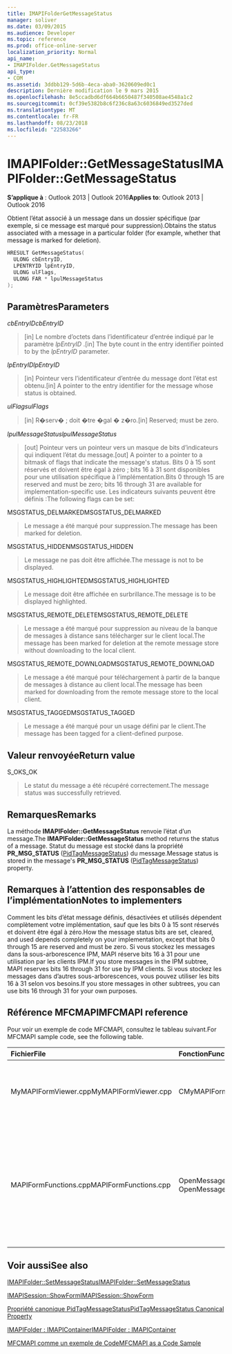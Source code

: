 ```yaml
---
title: IMAPIFolderGetMessageStatus
manager: soliver
ms.date: 03/09/2015
ms.audience: Developer
ms.topic: reference
ms.prod: office-online-server
localization_priority: Normal
api_name:
- IMAPIFolder.GetMessageStatus
api_type:
- COM
ms.assetid: 3ddbb129-5d6b-4eca-aba0-3620609ed0c1
description: Dernière modification le 9 mars 2015
ms.openlocfilehash: 8e5ccadbd6df664b6650487f340508ae4548a1c2
ms.sourcegitcommit: 0cf39e5382b8c6f236c8a63c6036849ed3527ded
ms.translationtype: MT
ms.contentlocale: fr-FR
ms.lasthandoff: 08/23/2018
ms.locfileid: "22583266"
---
```

# <a name="imapifoldergetmessagestatus"></a><span data-ttu-id="78211-103">IMAPIFolder::GetMessageStatus</span><span class="sxs-lookup"><span data-stu-id="78211-103">IMAPIFolder::GetMessageStatus</span></span>

  
  
<span data-ttu-id="78211-104">**S’applique à** : Outlook 2013 | Outlook 2016</span><span class="sxs-lookup"><span data-stu-id="78211-104">**Applies to**: Outlook 2013 | Outlook 2016</span></span> 
  
<span data-ttu-id="78211-105">Obtient l’état associé à un message dans un dossier spécifique (par exemple, si ce message est marqué pour suppression).</span><span class="sxs-lookup"><span data-stu-id="78211-105">Obtains the status associated with a message in a particular folder (for example, whether that message is marked for deletion).</span></span>
  
```cpp
HRESULT GetMessageStatus(
  ULONG cbEntryID,
  LPENTRYID lpEntryID,
  ULONG ulFlags,
  ULONG FAR * lpulMessageStatus
);
```

## <a name="parameters"></a><span data-ttu-id="78211-106">Paramètres</span><span class="sxs-lookup"><span data-stu-id="78211-106">Parameters</span></span>

 <span data-ttu-id="78211-107">_cbEntryID_</span><span class="sxs-lookup"><span data-stu-id="78211-107">_cbEntryID_</span></span>
  
> <span data-ttu-id="78211-108">[in] Le nombre d’octets dans l’identificateur d’entrée indiqué par le paramètre _lpEntryID_ .</span><span class="sxs-lookup"><span data-stu-id="78211-108">[in] The byte count in the entry identifier pointed to by the  _lpEntryID_ parameter.</span></span> 
    
 <span data-ttu-id="78211-109">_lpEntryID_</span><span class="sxs-lookup"><span data-stu-id="78211-109">_lpEntryID_</span></span>
  
> <span data-ttu-id="78211-110">[in] Pointeur vers l’identificateur d’entrée du message dont l’état est obtenu.</span><span class="sxs-lookup"><span data-stu-id="78211-110">[in] A pointer to the entry identifier for the message whose status is obtained.</span></span>
    
 <span data-ttu-id="78211-111">_ulFlags_</span><span class="sxs-lookup"><span data-stu-id="78211-111">_ulFlags_</span></span>
  
> <span data-ttu-id="78211-112">[in] R�serv� ; doit �tre �gal � z�ro.</span><span class="sxs-lookup"><span data-stu-id="78211-112">[in] Reserved; must be zero.</span></span>
    
 <span data-ttu-id="78211-113">_lpulMessageStatus_</span><span class="sxs-lookup"><span data-stu-id="78211-113">_lpulMessageStatus_</span></span>
  
> <span data-ttu-id="78211-114">[out] Pointeur vers un pointeur vers un masque de bits d’indicateurs qui indiquent l’état du message.</span><span class="sxs-lookup"><span data-stu-id="78211-114">[out] A pointer to a pointer to a bitmask of flags that indicate the message's status.</span></span> <span data-ttu-id="78211-115">Bits 0 à 15 sont réservés et doivent être égal à zéro ; bits 16 à 31 sont disponibles pour une utilisation spécifique à l’implémentation.</span><span class="sxs-lookup"><span data-stu-id="78211-115">Bits 0 through 15 are reserved and must be zero; bits 16 through 31 are available for implementation-specific use.</span></span> <span data-ttu-id="78211-116">Les indicateurs suivants peuvent être définis :</span><span class="sxs-lookup"><span data-stu-id="78211-116">The following flags can be set:</span></span>
    
<span data-ttu-id="78211-117">MSGSTATUS_DELMARKED</span><span class="sxs-lookup"><span data-stu-id="78211-117">MSGSTATUS_DELMARKED</span></span> 
  
> <span data-ttu-id="78211-118">Le message a été marqué pour suppression.</span><span class="sxs-lookup"><span data-stu-id="78211-118">The message has been marked for deletion.</span></span>
    
<span data-ttu-id="78211-119">MSGSTATUS_HIDDEN</span><span class="sxs-lookup"><span data-stu-id="78211-119">MSGSTATUS_HIDDEN</span></span> 
  
> <span data-ttu-id="78211-120">Le message ne pas doit être affichée.</span><span class="sxs-lookup"><span data-stu-id="78211-120">The message is not to be displayed.</span></span> 
    
<span data-ttu-id="78211-121">MSGSTATUS_HIGHLIGHTED</span><span class="sxs-lookup"><span data-stu-id="78211-121">MSGSTATUS_HIGHLIGHTED</span></span> 
  
> <span data-ttu-id="78211-122">Le message doit être affichée en surbrillance.</span><span class="sxs-lookup"><span data-stu-id="78211-122">The message is to be displayed highlighted.</span></span>
    
<span data-ttu-id="78211-123">MSGSTATUS_REMOTE_DELETE</span><span class="sxs-lookup"><span data-stu-id="78211-123">MSGSTATUS_REMOTE_DELETE</span></span> 
  
> <span data-ttu-id="78211-124">Le message a été marqué pour suppression au niveau de la banque de messages à distance sans télécharger sur le client local.</span><span class="sxs-lookup"><span data-stu-id="78211-124">The message has been marked for deletion at the remote message store without downloading to the local client.</span></span>
    
<span data-ttu-id="78211-125">MSGSTATUS_REMOTE_DOWNLOAD</span><span class="sxs-lookup"><span data-stu-id="78211-125">MSGSTATUS_REMOTE_DOWNLOAD</span></span> 
  
> <span data-ttu-id="78211-126">Le message a été marqué pour téléchargement à partir de la banque de messages à distance au client local.</span><span class="sxs-lookup"><span data-stu-id="78211-126">The message has been marked for downloading from the remote message store to the local client.</span></span>
    
<span data-ttu-id="78211-127">MSGSTATUS_TAGGED</span><span class="sxs-lookup"><span data-stu-id="78211-127">MSGSTATUS_TAGGED</span></span> 
  
> <span data-ttu-id="78211-128">Le message a été marqué pour un usage défini par le client.</span><span class="sxs-lookup"><span data-stu-id="78211-128">The message has been tagged for a client-defined purpose.</span></span>
    
## <a name="return-value"></a><span data-ttu-id="78211-129">Valeur renvoyée</span><span class="sxs-lookup"><span data-stu-id="78211-129">Return value</span></span>

<span data-ttu-id="78211-130">S_OK</span><span class="sxs-lookup"><span data-stu-id="78211-130">S_OK</span></span> 
  
> <span data-ttu-id="78211-131">Le statut du message a été récupéré correctement.</span><span class="sxs-lookup"><span data-stu-id="78211-131">The message status was successfully retrieved.</span></span>
    
## <a name="remarks"></a><span data-ttu-id="78211-132">Remarques</span><span class="sxs-lookup"><span data-stu-id="78211-132">Remarks</span></span>

<span data-ttu-id="78211-133">La méthode **IMAPIFolder::GetMessageStatus** renvoie l’état d’un message.</span><span class="sxs-lookup"><span data-stu-id="78211-133">The **IMAPIFolder::GetMessageStatus** method returns the status of a message.</span></span> <span data-ttu-id="78211-134">Statut du message est stocké dans la propriété **PR_MSG_STATUS** ([PidTagMessageStatus](pidtagmessagestatus-canonical-property.md)) du message.</span><span class="sxs-lookup"><span data-stu-id="78211-134">Message status is stored in the message's **PR_MSG_STATUS** ([PidTagMessageStatus](pidtagmessagestatus-canonical-property.md)) property.</span></span> 
  
## <a name="notes-to-implementers"></a><span data-ttu-id="78211-135">Remarques à l’attention des responsables de l’implémentation</span><span class="sxs-lookup"><span data-stu-id="78211-135">Notes to implementers</span></span>

<span data-ttu-id="78211-136">Comment les bits d’état message définis, désactivées et utilisés dépendent complètement votre implémentation, sauf que les bits 0 à 15 sont réservés et doivent être égal à zéro.</span><span class="sxs-lookup"><span data-stu-id="78211-136">How the message status bits are set, cleared, and used depends completely on your implementation, except that bits 0 through 15 are reserved and must be zero.</span></span> <span data-ttu-id="78211-137">Si vous stockez les messages dans la sous-arborescence IPM, MAPI réserve bits 16 à 31 pour une utilisation par les clients IPM.</span><span class="sxs-lookup"><span data-stu-id="78211-137">If you store messages in the IPM subtree, MAPI reserves bits 16 through 31 for use by IPM clients.</span></span> <span data-ttu-id="78211-138">Si vous stockez les messages dans d’autres sous-arborescences, vous pouvez utiliser les bits 16 à 31 selon vos besoins.</span><span class="sxs-lookup"><span data-stu-id="78211-138">If you store messages in other subtrees, you can use bits 16 through 31 for your own purposes.</span></span>
  
## <a name="mfcmapi-reference"></a><span data-ttu-id="78211-139">Référence MFCMAPI</span><span class="sxs-lookup"><span data-stu-id="78211-139">MFCMAPI reference</span></span>

<span data-ttu-id="78211-140">Pour voir un exemple de code MFCMAPI, consultez le tableau suivant.</span><span class="sxs-lookup"><span data-stu-id="78211-140">For MFCMAPI sample code, see the following table.</span></span>
  
|<span data-ttu-id="78211-141">**Fichier**</span><span class="sxs-lookup"><span data-stu-id="78211-141">**File**</span></span>|<span data-ttu-id="78211-142">**Fonction**</span><span class="sxs-lookup"><span data-stu-id="78211-142">**Function**</span></span>|<span data-ttu-id="78211-143">**Commentaire**</span><span class="sxs-lookup"><span data-stu-id="78211-143">**Comment**</span></span>|
|:-----|:-----|:-----|
|<span data-ttu-id="78211-144">MyMAPIFormViewer.cpp</span><span class="sxs-lookup"><span data-stu-id="78211-144">MyMAPIFormViewer.cpp</span></span>  <br/> |<span data-ttu-id="78211-145">CMyMAPIFormViewer::GetNextMessage</span><span class="sxs-lookup"><span data-stu-id="78211-145">CMyMAPIFormViewer::GetNextMessage</span></span>  <br/> |<span data-ttu-id="78211-146">MFCMAPI utilise la méthode **IMAPIFolder::GetMessageStatus** pour obtenir l’état du message suivant s’affiche.</span><span class="sxs-lookup"><span data-stu-id="78211-146">MFCMAPI uses the **IMAPIFolder::GetMessageStatus** method to get the status of the next message to be displayed.</span></span>  <br/> |
|<span data-ttu-id="78211-147">MAPIFormFunctions.cpp</span><span class="sxs-lookup"><span data-stu-id="78211-147">MAPIFormFunctions.cpp</span></span>  <br/> |<span data-ttu-id="78211-148">OpenMessageNonModal et OpenMessageModal</span><span class="sxs-lookup"><span data-stu-id="78211-148">OpenMessageNonModal and OpenMessageModal</span></span>  <br/> |<span data-ttu-id="78211-149">MFCMAPI utilise la méthode **IMAPIFolder::GetMessageStatus** pour obtenir l’état du message à afficher à transmettre à la visionneuse de formulaire, qui est CMyMAPIFormViewer ou [IMAPISession::ShowForm](imapisession-showform.md).</span><span class="sxs-lookup"><span data-stu-id="78211-149">MFCMAPI uses the **IMAPIFolder::GetMessageStatus** method to get the status of the message to be displayed to pass to the form viewer, which is either CMyMAPIFormViewer or [IMAPISession::ShowForm](imapisession-showform.md).</span></span>  <br/> |
   
## <a name="see-also"></a><span data-ttu-id="78211-150">Voir aussi</span><span class="sxs-lookup"><span data-stu-id="78211-150">See also</span></span>



[<span data-ttu-id="78211-151">IMAPIFolder::SetMessageStatus</span><span class="sxs-lookup"><span data-stu-id="78211-151">IMAPIFolder::SetMessageStatus</span></span>](imapifolder-setmessagestatus.md)
  
[<span data-ttu-id="78211-152">IMAPISession::ShowForm</span><span class="sxs-lookup"><span data-stu-id="78211-152">IMAPISession::ShowForm</span></span>](imapisession-showform.md)
  
[<span data-ttu-id="78211-153">Propriété canonique PidTagMessageStatus</span><span class="sxs-lookup"><span data-stu-id="78211-153">PidTagMessageStatus Canonical Property</span></span>](pidtagmessagestatus-canonical-property.md)
  
[<span data-ttu-id="78211-154">IMAPIFolder : IMAPIContainer</span><span class="sxs-lookup"><span data-stu-id="78211-154">IMAPIFolder : IMAPIContainer</span></span>](imapifolderimapicontainer.md)


[<span data-ttu-id="78211-155">MFCMAPI comme un exemple de Code</span><span class="sxs-lookup"><span data-stu-id="78211-155">MFCMAPI as a Code Sample</span></span>](mfcmapi-as-a-code-sample.md)

